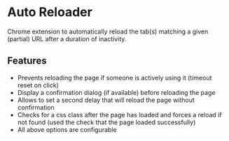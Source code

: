 Auto Reloader
==============

Chrome extension to automatically reload the tab(s) matching a given (partial) URL after a duration of inactivity.

Features
--------

* Prevents reloading the page if someone is actively using it (timeout reset on click)
* Display a confirmation dialog (if available) before reloading the page
* Allows to set a second delay that will reload the page without confirmation
* Checks for a css class after the page has loaded and forces a reload if not found (used the check that the page loaded successfully)
* All above options are configurable
